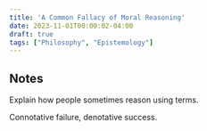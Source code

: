 ```yaml
---
title: 'A Common Fallacy of Moral Reasoning'
date: 2023-11-01T00:00:02-04:00
draft: true
tags: ["Philosophy", "Epistemology"]
---
```


## Notes

Explain how people sometimes reason using terms.

Connotative failure, denotative success.